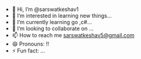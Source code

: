 - 👋 Hi, I’m @sarswatkeshav1
- 👀 I’m interested in learning new things...
- 🌱 I’m currently learning go ,c#...
- 💞️ I’m looking to collaborate on ...
- 📫 How to reach me sarswatkeshav5@gmail.com
- 😄 Pronouns: !!
- ⚡ Fun fact: ...

<!---
sarswatkeshav1/sarswatkeshav1 is a ✨ special ✨ repository because its `README.md` (this file) appears on your GitHub profile.
You can click the Preview link to take a look at your changes.
--->
